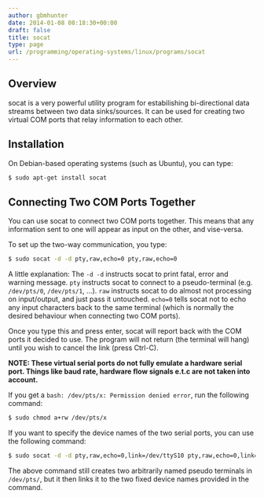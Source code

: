 ```yaml
---
author: gbmhunter
date: 2014-01-08 08:18:30+00:00
draft: false
title: socat
type: page
url: /programming/operating-systems/linux/programs/socat
---
```


## Overview

socat is a very powerful utility program for estabilishing bi-directional data streams between two data sinks/sources. It can be used for creating two virtual COM ports that relay information to each other.

## Installation

On Debian-based operating systems (such as Ubuntu), you can type:

```sh   
$ sudo apt-get install socat
```    

## Connecting Two COM Ports Together

You can use socat to connect two COM ports together. This means that any information sent to one will appear as input on the other, and vise-versa.

To set up the two-way communication, you type:

```sh    
$ sudo socat -d -d pty,raw,echo=0 pty,raw,echo=0
```    

A little explanation: The `-d -d` instructs socat to print fatal, error and warning message. `pty` instructs socat to connect to a pseudo-terminal (e.g. `/dev/pts/0`, `/dev/pts/1`, ...). `raw` instructs socat to do almost not processing on input/output, and just pass it untouched. `echo=0` tells socat not to echo any input characters back to the same terminal (which is normally the desired behaviour when connecting two COM ports).

Once you type this and press enter, socat will report back with the COM ports it decided to use. The program will not return (the terminal will hang) until you wish to cancel the link (press Ctrl-C).

**NOTE: These virtual serial ports do not fully emulate a hardware serial port. Things like baud rate, hardware flow signals e.t.c are not taken into account.**

If you get a `bash: /dev/pts/x: Permission denied error`, run the following command:

```sh    
$ sudo chmod a+rw /dev/pts/x
```

If you want to specify the device names of the two serial ports, you can use the following command:

```sh    
$ sudo socat -d -d pty,raw,echo=0,link=/dev/ttyS10 pty,raw,echo=0,link=/dev/ttyS11
```

The above command still creates two arbitrarily named pseudo terminals in `/dev/pts/`, but it then links it to the two fixed device names provided in the command.